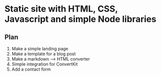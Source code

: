 # Static site with HTML, CSS, Javascript and simple Node libraries

## Plan

1. Make a simple landing page
2. Make a template for a blog post
3. Make a markdown --> HTML converter
4. Simple integration for ConvertKit
5. Add a contact form